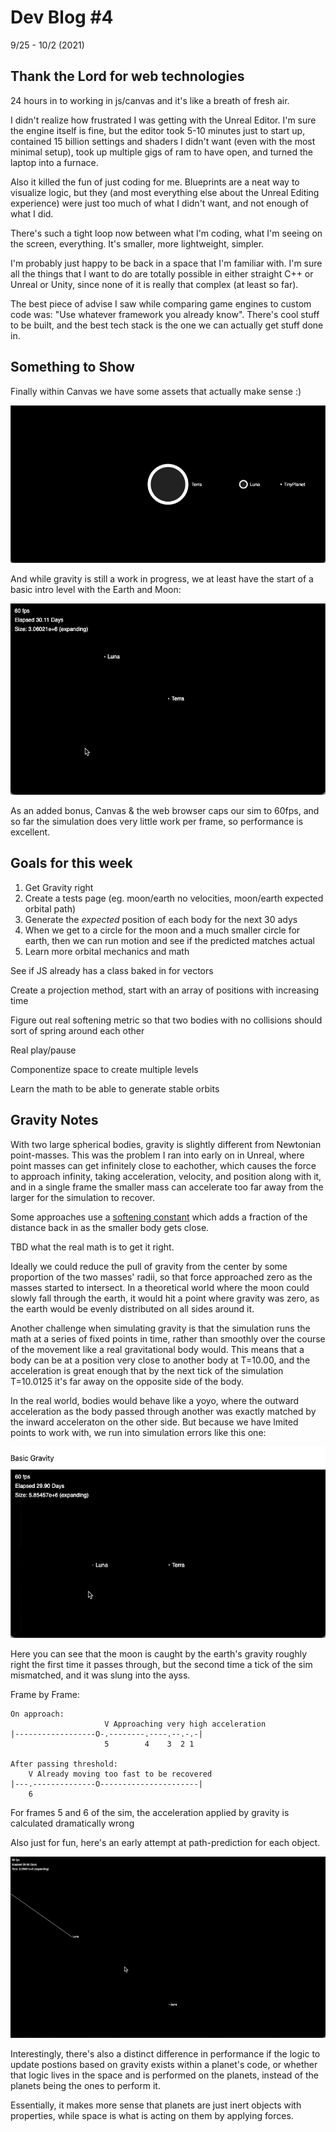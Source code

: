 # Dev Blog #4

9/25 - 10/2 (2021)

## Thank the Lord for web technologies

24 hours in to working in js/canvas and it's like a breath of fresh air.

I didn't realize how frustrated I was getting with the Unreal Editor. I'm sure the engine itself is fine, but the editor took 5-10 minutes just to start up, contained 15 billion settings and shaders I didn't want (even with the most minimal setup), took up multiple gigs of ram to have open, and turned the laptop into a furnace.

Also it killed the fun of just coding for me. Blueprints are a neat way to visualize logic, but they (and most everything else about the Unreal Editing experience) were just too much of what I didn't want, and not enough of what I did.

There's such a tight loop now between what I'm coding, what I'm seeing on the screen, everything. It's smaller, more lightweight, simpler.

I'm probably just happy to be back in a space that I'm familiar with. I'm sure all the things that I want to do are totally possible in either straight C++ or Unreal or Unity, since none of it is really that complex (at least so far).

The best piece of advise I saw while comparing game engines to custom code was: "Use whatever framework you already know". There's cool stuff to be built, and the best tech stack is the one we can actually get stuff done in.

## Something to Show

Finally within Canvas we have some assets that actually make sense :)

![Planet assets](./week-4/assets.png)

And while gravity is still a work in progress, we at least have the start of a basic intro level with the Earth and Moon:

![Intro levele](./week-4/intro-level.gif)

As an added bonus, Canvas & the web browser caps our sim to 60fps, and so far the simulation does very little work per frame, so performance is excellent.

## Goals for this week

1. Get Gravity right
2. Create a tests page (eg. moon/earth no velocities, moon/earth expected orbital path)
3. Generate the _expected_ position of each body for the next 30 adys
4. When we get to a circle for the moon and a much smaller circle for earth, then we can run motion and see if the predicted matches actual
5. Learn more orbital mechanics and math

See if JS already has a class baked in for vectors

Create a projection method, start with an array of positions with increasing time

Figure out real softening metric so that two bodies with no collisions should sort of spring around each other

Real play/pause

Componentize space to create multiple levels

Learn the math to be able to generate stable orbits

## Gravity Notes

With two large spherical bodies, gravity is slightly different from Newtonian point-masses. This was the problem I ran into early on in Unreal, where point masses can get infinitely close to eachother, which causes the force to approach infinity, taking acceleration, velocity, and position along with it, and in a single frame the smaller mass can accelerate too far away from the larger for the simulation to recover.

Some approaches use a [softening constant](https://css-tricks.com/creating-your-own-gravity-and-space-simulator/) which adds a fraction of the distance back in as the smaller body gets close.

TBD what the real math is to get it right.

Ideally we could reduce the pull of gravity from the center by some proportion of the two masses' radii, so that force approached zero as the masses started to intersect. In a theoretical world where the moon could slowly fall through the earth, it would hit a point where gravity was zero, as the earth would be evenly distributed on all sides around it.

Another challenge when simulating gravity is that the simulation runs the math at a series of fixed points in time, rather than smoothly over the course of the movement like a real gravitational body would. This means that a body can be at a position very close to another body at T=10.00, and the acceleration is great enough that by the next tick of the simulation T=10.0125 it's far away on the opposite side of the body.

In the real world, bodies would behave like a yoyo, where the outward acceleration as the body passed through another was exactly matched by the inward acceleraton on the other side. But because we have lmited points to work with, we run into simulation errors like this one:

![Gravity test, showing slingshot error](./week-4/gravity-tests.gif)

Here you can see that the moon is caught by the earth's gravity roughly right the first time it passes through, but the second time a tick of the sim mismatched, and it was slung into the ayss.

Frame by Frame:

```text
On approach:
                     V Approaching very high acceleration
|------------------O-.--------.----.--.-.-|
                     5        4    3  2 1

After passing threshold:
    V Already moving too fast to be recovered
|---.--------------O----------------------|
    6
```

For frames 5 and 6 of the sim, the acceleration applied by gravity is calculated dramatically wrong

Also just for fun, here's an early attempt at path-prediction for each object.

![Path prediction take 1](./week-4/path-prediction-take-1.gif)

Interestingly, there's also a distinct difference in performance if the logic to update postions based on gravity exists within a planet's code, or whether that logic lives in the space and is performed on the planets, instead of the planets being the ones to perform it.

Essentially, it makes more sense that planets are just inert objects with properties, while space is what is acting on them by applying forces.
